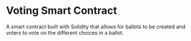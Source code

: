 # Voting Smart Contract

A smart contract built with Solidity that allows for ballots to be created and voters to vote on the different choices in a ballot.

